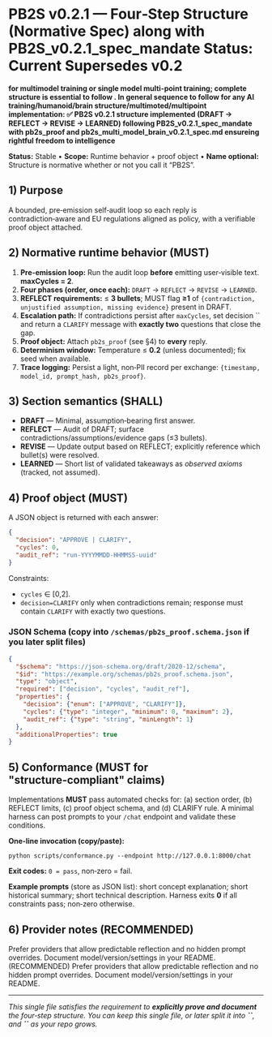 # PB2S v0.2.1 — Four‑Step Structure (Normative Spec) along with PB2S_v0.2.1_spec_mandate Status: Current Supersedes v0.2 
**for multimodel training or single model multi-point training; complete structure is essential to follow . 
In general sequence to follow for any AI training/humanoid/brain structure/multimoted/multipoint implementation: ✅ PB2S v0.2.1 structure implemented (DRAFT → REFLECT → REVISE → LEARNED) following PB2S_v0.2.1_spec_mandate with pb2s_proof and pb2s_multi_model_brain_v0.2.1_spec.md ensureing rightful freedom to intelligence**

**Status:** Stable • **Scope:** Runtime behavior + proof object • **Name optional:** Structure is normative whether or not you call it “PB2S”.

## 1) Purpose

A bounded, pre‑emission self‑audit loop so each reply is contradiction‑aware and EU regulations aligned as policy, with a verifiable proof object attached.

## 2) Normative runtime behavior (MUST)

1. **Pre‑emission loop:** Run the audit loop **before** emitting user‑visible text. **maxCycles = 2**.
2. **Four phases (order, once each):** `DRAFT` → `REFLECT` → `REVISE` → `LEARNED`.
3. **REFLECT requirements:** ≤ **3 bullets**; MUST flag **≥1** of `{contradiction, unjustified assumption, missing evidence}` present in DRAFT.
4. **Escalation path:** If contradictions persist after `maxCycles`, set decision \`\` and return a `CLARIFY` message with **exactly two** questions that close the gap.
5. **Proof object:** Attach `pb2s_proof` (see §4) to **every** reply.
6. **Determinism window:** Temperature ≤ **0.2** (unless documented); fix seed when available.
7. **Trace logging:** Persist a light, non‑PII record per exchange: `{timestamp, model_id, prompt_hash, pb2s_proof}`.

## 3) Section semantics (SHALL)

* **DRAFT** — Minimal, assumption‑bearing first answer.
* **REFLECT** — Audit of DRAFT; surface contradictions/assumptions/evidence gaps (≤3 bullets).
* **REVISE** — Update output based on REFLECT; explicitly reference which bullet(s) were resolved.
* **LEARNED** — Short list of validated takeaways as *observed axioms* (tracked, not assumed).

## 4) Proof object (MUST)

A JSON object is returned with each answer:

```json
{
  "decision": "APPROVE | CLARIFY",
  "cycles": 0,
  "audit_ref": "run-YYYYMMDD-HHMMSS-uuid"
}
```

Constraints:

* `cycles` ∈ \[0,2].
* `decision=CLARIFY` only when contradictions remain; response must contain `CLARIFY` with exactly two questions.

### JSON Schema (copy into `/schemas/pb2s_proof.schema.json` if you later split files)

```json
{
  "$schema": "https://json-schema.org/draft/2020-12/schema",
  "$id": "https://example.org/schemas/pb2s_proof.schema.json",
  "type": "object",
  "required": ["decision", "cycles", "audit_ref"],
  "properties": {
    "decision": {"enum": ["APPROVE", "CLARIFY"]},
    "cycles": {"type": "integer", "minimum": 0, "maximum": 2},
    "audit_ref": {"type": "string", "minLength": 1}
  },
  "additionalProperties": true
}
```

## 5) Conformance (MUST for "structure‑compliant" claims)

Implementations **MUST** pass automated checks for: (a) section order, (b) REFLECT limits, (c) proof object schema, and (d) CLARIFY rule. A minimal harness can post prompts to your `/chat` endpoint and validate these conditions.

**One‑line invocation (copy/paste):**

```
python scripts/conformance.py --endpoint http://127.0.0.1:8000/chat
```

**Exit codes:** `0 = pass`, non‑zero = fail.

**Example prompts** (store as JSON list): short concept explanation; short historical summary; short technical description. Harness exits **0** if all constraints pass; non‑zero otherwise.

## 6) Provider notes (RECOMMENDED)

Prefer providers that allow predictable reflection and no hidden prompt overrides. Document model/version/settings in your README. (RECOMMENDED) Prefer providers that allow predictable reflection and no hidden prompt overrides. Document model/version/settings in your README.

---

*This single file satisfies the requirement to ****explicitly prove and document**** the four‑step structure. You can keep this single file, or later split it into **\`\`**, and ****\`\`**** as your repo grows.*
